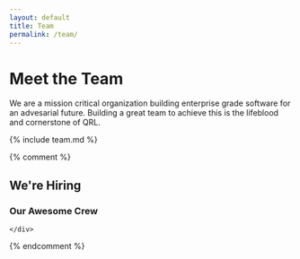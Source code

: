 ```yaml
---
layout: default
title: Team
permalink: /team/
---
```


<div class="wrapper hero">
  <div class="grid">
    <div class="w12">
      <h1>Meet the Team</h1>
      <p>We are a mission critical organization building enterprise grade software for an advesarial future. Building a great team to achieve this is the lifeblood and cornerstone of QRL.</p>
    </div>
  </div>
</div>


<div class="wrapper team">
  {% include team.md %}
</div>


{% comment %}<div class="wrapper jobs">
	<div class="grid w12">
	    <div>
	      <div class="header-section">
	        <h2>We're Hiring</h2>
	        <h3>Our Awesome Crew</h3>
	      </div>
	    </div>
  	</div>
  	<div class="listing">
		
  	</div>
</div>{% endcomment %}
